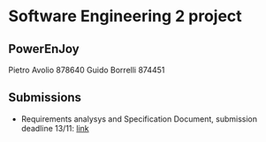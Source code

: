 # Software Engineering 2 project

## PowerEnJoy

Pietro Avolio 878640
Guido Borrelli 874451

## Submissions

+ Requirements analysys and Specification Document, submission deadline 13/11: [link](./01_RASD/RASD.lyx)
